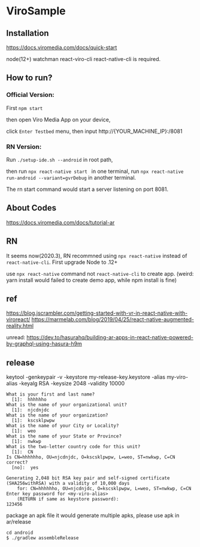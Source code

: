 # ViroSample

## Installation
https://docs.viromedia.com/docs/quick-start

node(12+) watchman react-viro-cli react-native-cli is required.


## How to run?

### Official Version:
First `npm start`

then open Viro Media App on your device,

click `Enter Testbed` menu, then input http://{YOUR_MACHINE_IP}:/8081

### RN Version:

Run `./setup-ide.sh --android` in root path,

then run `npx react-native start ` in one terminal,  run ` npx react-native run-android --variant=gvrDebug ` in another terminal.

The rn start command would start a server listening on port 8081.


## About Codes
https://docs.viromedia.com/docs/tutorial-ar



## RN
It seems now(2020.3), RN recommned using `npx react-native` instead of  `react-native-cli`.
First upgrade Node to .12+

use `npx react-native` command not `react-native-cli` to create app.
(weird:  yarn install would failed to create demo app, while npm install is fine)


## ref
https://blog.jscrambler.com/getting-started-with-vr-in-react-native-with-viroreact/
https://marmelab.com/blog/2019/04/25/react-native-augmented-reality.html

unread:
https://dev.to/hasurahq/building-ar-apps-in-react-native-powered-by-graphql-using-hasura-h9m

## release



keytool -genkeypair -v -keystore my-release-key.keystore -alias my-viro-alias -keyalg RSA -keysize 2048 -validity 10000
```
What is your first and last name?
  [1]:  hhhhhho
What is the name of your organizational unit?
  [1]:  njcdnjdc
What is the name of your organization?
  [1]:  kscsklpwpw
What is the name of your City or Locality?
  [1]:  weo
What is the name of your State or Province?
  [1]:  nwkwp
What is the two-letter country code for this unit?
  [1]:  CN
Is CN=hhhhhho, OU=njcdnjdc, O=kscsklpwpw, L=weo, ST=nwkwp, C=CN correct?
  [no]:  yes

Generating 2,048 bit RSA key pair and self-signed certificate (SHA256withRSA) with a validity of 10,000 days
	for: CN=hhhhhho, OU=njcdnjdc, O=kscsklpwpw, L=weo, ST=nwkwp, C=CN
Enter key password for <my-viro-alias>
	(RETURN if same as keystore password):
123456
```

package an apk file
it would generate multiple apks, please use apk in ar/release
```
cd android
$ ./gradlew assembleRelease
```